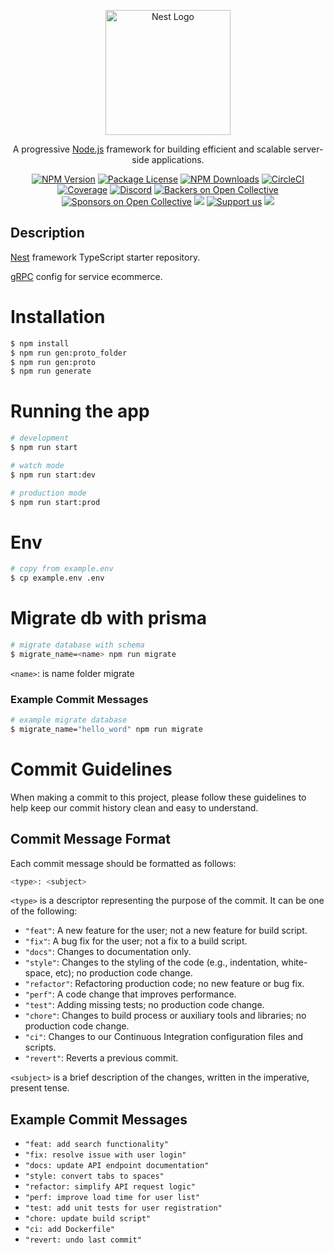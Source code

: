 <p align="center">
  <a href="http://nestjs.com/" target="blank"><img src="https://nestjs.com/img/logo-small.svg" width="200" alt="Nest Logo" /></a>
</p>

[circleci-image]: https://img.shields.io/circleci/build/github/nestjs/nest/master?token=abc123def456
[circleci-url]: https://circleci.com/gh/nestjs/nest

  <p align="center">A progressive <a href="http://nodejs.org" target="_blank">Node.js</a> framework for building efficient and scalable server-side applications.</p>
    <p align="center">
<a href="https://www.npmjs.com/~nestjscore" target="_blank"><img src="https://img.shields.io/npm/v/@nestjs/core.svg" alt="NPM Version" /></a>
<a href="https://www.npmjs.com/~nestjscore" target="_blank"><img src="https://img.shields.io/npm/l/@nestjs/core.svg" alt="Package License" /></a>
<a href="https://www.npmjs.com/~nestjscore" target="_blank"><img src="https://img.shields.io/npm/dm/@nestjs/common.svg" alt="NPM Downloads" /></a>
<a href="https://circleci.com/gh/nestjs/nest" target="_blank"><img src="https://img.shields.io/circleci/build/github/nestjs/nest/master" alt="CircleCI" /></a>
<a href="https://coveralls.io/github/nestjs/nest?branch=master" target="_blank"><img src="https://coveralls.io/repos/github/nestjs/nest/badge.svg?branch=master#9" alt="Coverage" /></a>
<a href="https://discord.gg/G7Qnnhy" target="_blank"><img src="https://img.shields.io/badge/discord-online-brightgreen.svg" alt="Discord"/></a>
<a href="https://opencollective.com/nest#backer" target="_blank"><img src="https://opencollective.com/nest/backers/badge.svg" alt="Backers on Open Collective" /></a>
<a href="https://opencollective.com/nest#sponsor" target="_blank"><img src="https://opencollective.com/nest/sponsors/badge.svg" alt="Sponsors on Open Collective" /></a>
  <a href="https://paypal.me/kamilmysliwiec" target="_blank"><img src="https://img.shields.io/badge/Donate-PayPal-ff3f59.svg"/></a>
    <a href="https://opencollective.com/nest#sponsor"  target="_blank"><img src="https://img.shields.io/badge/Support%20us-Open%20Collective-41B883.svg" alt="Support us"></a>
  <a href="https://twitter.com/nestframework" target="_blank"><img src="https://img.shields.io/twitter/follow/nestframework.svg?style=social&label=Follow"></a>
</p>
  <!--[![Backers on Open Collective](https://opencollective.com/nest/backers/badge.svg)](https://opencollective.com/nest#backer)
  [![Sponsors on Open Collective](https://opencollective.com/nest/sponsors/badge.svg)](https://opencollective.com/nest#sponsor)-->

## Description

[Nest](https://github.com/nestjs/nest) framework TypeScript starter repository.<br>

[gRPC](https://docs.nestjs.com/microservices/grpc) config for service ecommerce.

# Installation

```bash
$ npm install
$ npm run gen:proto_folder
$ npm run gen:proto
$ npm run generate
```

# Running the app

```bash
# development
$ npm run start

# watch mode
$ npm run start:dev

# production mode
$ npm run start:prod
```

# Env

```bash
# copy from example.env
$ cp example.env .env
```

# Migrate db with prisma

```bash
# migrate database with schema
$ migrate_name=<name> npm run migrate
```

`<name>`: is name folder migrate

### Example Commit Messages

```bash
# example migrate database
$ migrate_name="hello_word" npm run migrate
```

# Commit Guidelines

When making a commit to this project, please follow these guidelines to help keep our commit history clean and easy to understand.

## Commit Message Format

Each commit message should be formatted as follows:

```bash
<type>: <subject>
```

`<type>` is a descriptor representing the purpose of the commit. It can be one of the following:

-   `"feat"`: A new feature for the user; not a new feature for build script.
-   `"fix"`: A bug fix for the user; not a fix to a build script.
-   `"docs"`: Changes to documentation only.
-   `"style"`: Changes to the styling of the code (e.g., indentation, white-space, etc); no production code change.
-   `"refactor"`: Refactoring production code; no new feature or bug fix.
-   `"perf"`: A code change that improves performance.
-   `"test"`: Adding missing tests; no production code change.
-   `"chore"`: Changes to build process or auxiliary tools and libraries; no production code change.
-   `"ci"`: Changes to our Continuous Integration configuration files and scripts.
-   `"revert"`: Reverts a previous commit.

`<subject>` is a brief description of the changes, written in the imperative, present tense.

## Example Commit Messages

-   `"feat: add search functionality"`
-   `"fix: resolve issue with user login"`
-   `"docs: update API endpoint documentation"`
-   `"style: convert tabs to spaces"`
-   `"refactor: simplify API request logic"`
-   `"perf: improve load time for user list"`
-   `"test: add unit tests for user registration"`
-   `"chore: update build script"`
-   `"ci: add Dockerfile"`
-   `"revert: undo last commit"`
